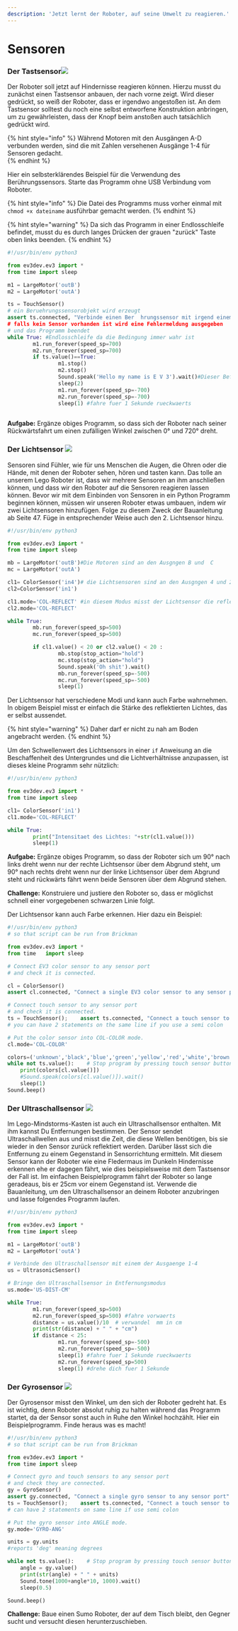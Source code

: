 ```yaml
---
description: 'Jetzt lernt der Roboter, auf seine Umwelt zu reagieren.'
---
```


# Sensoren

### Der Tastsensor![](.gitbook/assets/45507.jpg)

Der Roboter soll jetzt auf Hindernisse reagieren können. Hierzu musst du zunächst einen Tastsensor anbauen, der nach vorne zeigt. Wird dieser gedrückt, so weiß der Roboter, dass er irgendwo angestoßen ist. An dem Tastsensor solltest du noch eine selbst entworfene Konstruktion anbringen, um zu gewährleisten, dass der Knopf beim anstoßen auch tatsächlich gedrückt wird.

{% hint style="info" %}
Während Motoren mit den Ausgängen A-D verbunden werden, sind die mit Zahlen versehenen Ausgänge 1-4 für Sensoren gedacht.  
{% endhint %}

Hier ein selbsterklärendes Beispiel für die Verwendung des Berührungssensors. Starte das Programm ohne USB Verbindung vom Roboter. 

{% hint style="info" %}
Die Datei des Programms muss vorher einmal mit `chmod +x dateiname` ausführbar gemacht werden.
{% endhint %}

{% hint style="warning" %}
Da sich das Programm in einer Endlosschleife befindet, musst du es durch langes Drücken der grauen "zurück" Taste oben links beenden.
{% endhint %}

```python
#!/usr/bin/env python3

from ev3dev.ev3 import *
from time import sleep

m1 = LargeMotor('outB')
m2 = LargeMotor('outA')

ts = TouchSensor()
# ein Beruehrungssensorobjekt wird erzeugt 
assert ts.connected, "Verbinde einen Ber  hrungssensor mit irgend einem Eingang$
# falls kein Sensor vorhanden ist wird eine Fehlermeldung ausgegeben 
# und das Programm beendet
while True: #Endlosschleife da die Bedingung immer wahr ist
        m1.run_forever(speed_sp=700)
        m2.run_forever(speed_sp=700)
        if ts.value()==True:
                m1.stop()
                m2.stop()
                Sound.speak('Hello my name is E V 3').wait()#Dieser Befehl laes$
                sleep(2)
                m1.run_forever(speed_sp=-700)
                m2.run_forever(speed_sp=-700)
                sleep(1) #fahre fuer 1 Sekunde rueckwaerts
                
```

**Aufgabe:** Ergänze obiges Programm, so dass sich der Roboter nach seiner Rückwärtsfahrt um einen zufälligen Winkel zwischen 0° und 720° dreht. 

### Der Lichtsensor ![](.gitbook/assets/45506.jpeg) 

Sensoren sind Fühler, wie für uns Menschen die Augen, die Ohren oder die Hände, mit denen der Roboter sehen, hören und tasten kann. Das tolle an unserem Lego Roboter ist, dass wir mehrere Sensoren an ihm anschließen können, und dass wir den Roboter auf die Sensoren reagieren lassen können. Bevor wir mit dem Einbinden von Sensoren in ein Python Programm beginnen können, müssen wir unseren Roboter etwas umbauen, indem wir zwei Lichtsensoren hinzufügen. Folge zu diesem Zweck der Bauanleitung ab Seite 47. Füge in entsprechender Weise auch den 2. Lichtsensor hinzu.

```python
#!/usr/bin/env python3

from ev3dev.ev3 import *
from time import sleep

mb = LargeMotor('outB')#Die Motoren sind an den Ausgngen B und  C
mc = LargeMotor('outA')

cl1= ColorSensor('in4')# die Lichtsensoren sind an den Ausgngen 4 und 2 
cl2=ColorSensor('in1')

cl1.mode='COL-REFLECT' #in diesem Modus misst der Lichtsensor die reflektierte $
cl2.mode='COL-REFLECT'

while True:
        mb.run_forever(speed_sp=500)
        mc.run_forever(speed_sp=500)

        if cl1.value() < 20 or cl2.value() < 20 :
                mb.stop(stop_action="hold")
                mc.stop(stop_action="hold")
                Sound.speak('Oh shit').wait()
                mb.run_forever(speed_sp=-500)
                mc.run_forever(speed_sp=-500)
                sleep(1)

```

Der Lichtsensor hat verschiedene Modi und kann auch Farbe wahrnehmen. In obigem Beispiel misst er einfach die Stärke des reflektierten Lichtes, das er selbst aussendet. 

{% hint style="warning" %}
Daher darf er nicht zu nah am Boden angebracht werden.
{% endhint %}

Um den Schwellenwert des Lichtsensors in einer `if` Anweisung an die Beschaffenheit des Untergrundes und die Lichtverhältnisse anzupassen, ist dieses kleine Programm sehr nützlich: 

```python
#!/usr/bin/env python3

from ev3dev.ev3 import *
from time import sleep

cl1= ColorSensor('in1')
cl1.mode='COL-REFLECT'

while True:
        print("Intensitaet des Lichtes: "+str(cl1.value()))
        sleep(1)


```

**Aufgabe:** Ergänze obiges Programm, so dass der Roboter sich um 90° nach links dreht wenn nur der rechte Lichtsensor über dem Abgrund steht, um 90° nach rechts dreht wenn nur der linke Lichtsensor über dem Abgrund steht und rückwärts fährt wenn beide Sensoren über dem Abgrund stehen. 

**Challenge:** Konstruiere und justiere den Roboter so, dass er möglichst schnell einer vorgegebenen schwarzen Linie folgt.

Der Lichtsensor kann auch Farbe erkennen. Hier dazu ein Beispiel:

```python
#!/usr/bin/env python3
# so that script can be run from Brickman

from ev3dev.ev3 import *
from time   import sleep

# Connect EV3 color sensor to any sensor port
# and check it is connected.

cl = ColorSensor() 
assert cl.connected, "Connect a single EV3 color sensor to any sensor port"

# Connect touch sensor to any sensor port
# and check it is connected.
ts = TouchSensor();    assert ts.connected, "Connect a touch sensor to any port"  
# you can have 2 statements on the same line if you use a semi colon

# Put the color sensor into COL-COLOR mode.
cl.mode='COL-COLOR'

colors=('unknown','black','blue','green','yellow','red','white','brown')
while not ts.value():    # Stop program by pressing touch sensor button
    print(colors[cl.value()])
    #Sound.speak(colors[cl.value()]).wait()
    sleep(1)
Sound.beep()
```

### Der Ultraschallsensor ![](.gitbook/assets/images.jpeg) 

Im Lego-Mindstorms-Kasten ist auch ein Ultraschallsensor enthalten. Mit ihm kannst Du Entfernungen bestimmen. Der Sensor sendet Ultraschallwellen aus und misst die Zeit, die diese Wellen benötigen, bis sie wieder in den Sensor zurück reflektiert werden. Darüber lässt sich die Entfernung zu einem Gegenstand in Sensorrichtung ermitteln. Mit diesem Sensor kann der Roboter wie eine Fledermaus im Dunkeln Hindernisse erkennen ehe er dagegen fährt, wie dies beispielsweise mit dem Tastsensor der Fall ist. Im einfachen Beispielprogramm fährt der Roboter so lange geradeaus, bis er 25cm vor einem Gegenstand ist. Verwende die Bauanleitung, um den Ultraschallsensor an deinem Roboter anzubringen und lasse folgendes Programm laufen.

```python
#!/usr/bin/env python3

from ev3dev.ev3 import *
from time import sleep

m1 = LargeMotor('outB')
m2 = LargeMotor('outA')

# Verbinde den Ultraschallsensor mit einem der Ausgaenge 1-4
us = UltrasonicSensor()

# Bringe den Ultraschallsensor in Entfernungsmodus
us.mode='US-DIST-CM'

while True:
        m1.run_forever(speed_sp=500)
        m2.run_forever(speed_sp=500) #fahre vorwaerts
        distance = us.value()/10  # verwandel  mm in cm
        print(str(distance) + " " + "cm")
        if distance < 25:
                m1.run_forever(speed_sp=-500)
                m2.run_forever(speed_sp=-500)
                sleep(1) #fahre fuer 1 Sekunde rueckwaerts
                m2.run_forever(speed_sp=500)
                sleep(1) #drehe dich fuer 1 Sekunde

```

### Der Gyrosensor ![](.gitbook/assets/s-l300.jpg) 

Der Gyrosensor misst den Winkel, um den sich der Roboter gedreht hat. Es ist wichtig, denn Roboter absolut ruhig zu halten während das Programm startet, da der Sensor sonst auch in Ruhe den Winkel hochzählt. Hier ein Beispielprogramm. Finde heraus was es macht!

```python
#!/usr/bin/env python3
# so that script can be run from Brickman

from ev3dev.ev3 import *
from time import sleep

# Connect gyro and touch sensors to any sensor port
# and check they are connected.
gy = GyroSensor() 
assert gy.connected, "Connect a single gyro sensor to any sensor port"
ts = TouchSensor();    assert ts.connected, "Connect a touch sensor to any port"  
# can have 2 statements on same line if use semi colon

# Put the gyro sensor into ANGLE mode.
gy.mode='GYRO-ANG'

units = gy.units
#reports 'deg' meaning degrees

while not ts.value():    # Stop program by pressing touch sensor button
    angle = gy.value()
    print(str(angle) + " " + units)
    Sound.tone(1000+angle*10, 1000).wait()
    sleep(0.5)

Sound.beep()
```

**Challenge:** Baue einen Sumo Roboter, der auf dem Tisch bleibt, den Gegner sucht und versucht diesen herunterzuschieben.

